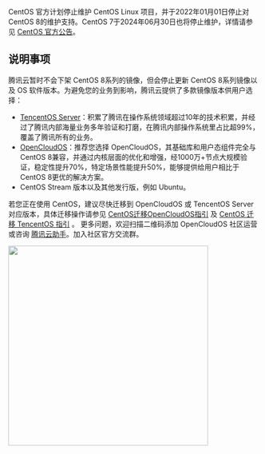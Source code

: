 CentOS 官方计划停止维护 CentOS Linux 项目，并于2022年01月01日停止对 CentOS 8的维护支持。CentOS 7于2024年06月30日也将停止维护，详情请参见 [CentOS 官方公告](https://blog.centos.org/2020/12/future-is-centos-stream/?spm=a2c4g.11174386.n2.3.348f4c07hk46v4)。

## 说明事项
腾讯云暂时不会下架 CentOS 8系列的镜像，但会停止更新 CentOS 8系列镜像以及 OS 软件版本。为避免您的业务到影响，腾讯云提供了多款镜像版本供用户选择：
- [TencentOS Server](https://cloud.tencent.com/document/product/213/38027)：积累了腾讯在操作系统领域超过10年的技术积累，并经过了腾讯内部海量业务多年验证和打磨，在腾讯内部操作系统里占比超99%，覆盖了腾讯所有的业务。
- [OpenCloudOS](https://cloud.tencent.com/document/product/213/70717)：推荐您选择 OpenCloudOS，其基础库和用户态组件完全与 CentOS 8兼容，并通过内核层面的优化和增强，经1000万+节点大规模验证，稳定性提升70%，特定场景性能提升50%，能够提供给用户相比于 CentOS 8更优的解决方案。
- CentOS Stream 版本以及其他发行版，例如 Ubuntu。

若您正在使用 CentOS，建议尽快迁移到 OpenCloudOS 或 TencentOS Server 对应版本，具体迁移操作请参见 [CentOS迁移OpenCloudOS指引](https://docs.opencloudos.org/guide/migrate/) 及 [CentOS 迁移 TencentOS 指引](https://cloud.tencent.com/document/product/213/70900) 。
更多问题，欢迎扫描二维码添加 OpenCloudOS 社区运营或咨询 [腾讯云助手](https://cloud.tencent.com/product/tca)。加入社区官方交流群。

<img style="width:400px; max-width: inherit;" src="https://qcloudimg.tencent-cloud.cn/raw/729dcbb8c00d6021a0b6de1705a05992.png" />

